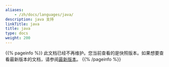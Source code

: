 ```yaml
---
aliases:
    - /zh/docs/languages/java/
description: java 支持
linkTitle: java
title: java
type: docs
weight: 200
---
```



{{% pageinfo %}} 此文档已经不再维护。您当前查看的是快照版本。如果想要查看最新版本的文档，请参阅[最新版本](/zh-cn/docs3-v2/java-sdk/)。
{{% /pageinfo %}}